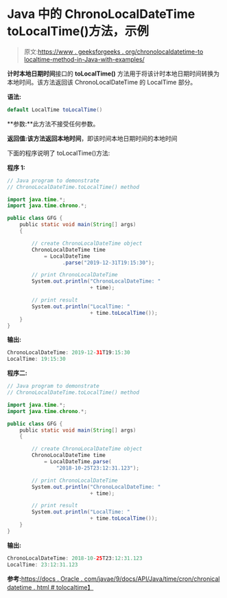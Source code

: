 # Java 中的 ChronoLocalDateTime toLocalTime()方法，示例

> 原文:[https://www . geeksforgeeks . org/chronolocaldatetime-to localtime-method-in-Java-with-examples/](https://www.geeksforgeeks.org/chronolocaldatetime-tolocaltime-method-in-java-with-examples/)

**计时本地日期时间**接口的 **toLocalTime()** 方法用于将该计时本地日期时间转换为本地时间。该方法返回该 ChronoLocalDateTime 的 LocalTime 部分。

**语法:**

```java
default LocalTime toLocalTime()

```

**参数:**此方法不接受任何参数。

**返回值:**该方法返回**本地时间**，即该时间本地日期时间的本地时间

下面的程序说明了 toLocalTime()方法:

**程序 1:**

```java
// Java program to demonstrate
// ChronoLocalDateTime.toLocalTime() method

import java.time.*;
import java.time.chrono.*;

public class GFG {
    public static void main(String[] args)
    {

        // create ChronoLocalDateTime object
        ChronoLocalDateTime time
            = LocalDateTime
                  .parse("2019-12-31T19:15:30");

        // print ChronoLocalDateTime
        System.out.println("ChronoLocalDateTime: "
                           + time);

        // print result
        System.out.println("LocalTime: "
                           + time.toLocalTime());
    }
}
```

**输出:**

```java
ChronoLocalDateTime: 2019-12-31T19:15:30
LocalTime: 19:15:30

```

**程序二:**

```java
// Java program to demonstrate
// ChronoLocalDateTime.toLocalTime() method

import java.time.*;
import java.time.chrono.*;

public class GFG {
    public static void main(String[] args)
    {

        // create ChronoLocalDateTime object
        ChronoLocalDateTime time
            = LocalDateTime.parse(
                "2018-10-25T23:12:31.123");

        // print ChronoLocalDateTime
        System.out.println("ChronoLocalDateTime: "
                           + time);

        // print result
        System.out.println("LocalTime: "
                           + time.toLocalTime());
    }
}
```

**输出:**

```java
ChronoLocalDateTime: 2018-10-25T23:12:31.123
LocalTime: 23:12:31.123

```

**参考:**[https://docs . Oracle . com/javae/9/docs/API/Java/time/cron/chronical datetime . html # tolocaltime】](https://docs.oracle.com/javase/9/docs/api/java/time/chrono/ChronoLocalDateTime.html#toLocalTime--)